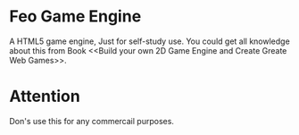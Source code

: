 # Feo Game Engine
A HTML5 game engine, Just for self-study use. You could get all knowledge about this from Book <<Build your own 2D Game Engine and Create Greate Web Games>>.

# Attention
Don's use this for any commercail purposes.
